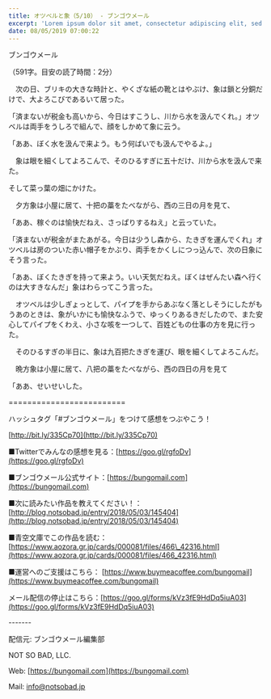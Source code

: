 ```yaml
---
title: オツベルと象（5/10） - ブンゴウメール
excerpt: 'Lorem ipsum dolor sit amet, consectetur adipiscing elit, sed do eiusmod tempor incididunt ut labore et dolore magna aliqua. Praesent elementum facilisis leo vel fringilla est ullamcorper eget. At imperdiet dui accumsan sit amet nulla facilisi morbi tempus.'
date: 08/05/2019 07:00:22
---
```


ブンゴウメール

（591字。目安の読了時間：2分）

　次の日、ブリキの大きな時計と、やくざな紙の靴とはやぶけ、象は鎖と分銅だけで、大よろこびであるいて居った。

「済まないが税金も高いから、今日はすこうし、川から水を汲んでくれ。」オツベルは両手をうしろで組んで、顔をしかめて象に云う。

「ああ、ぼく水を汲んで来よう。もう何ばいでも汲んでやるよ。」

　象は眼を細くしてよろこんで、そのひるすぎに五十だけ、川から水を汲んで来た。

そして菜っ葉の畑にかけた。

　夕方象は小屋に居て、十把の藁をたべながら、西の三日の月を見て、

「ああ、稼ぐのは愉快だねえ、さっぱりするねえ」と云っていた。

「済まないが税金がまたあがる。今日は少うし森から、たきぎを運んでくれ」オツベルは房のついた赤い帽子をかぶり、両手をかくしにつっ込んで、次の日象にそう言った。

「ああ、ぼくたきぎを持って来よう。いい天気だねえ。ぼくはぜんたい森へ行くのは大すきなんだ」象はわらってこう言った。

　オツベルは少しぎょっとして、パイプを手からあぶなく落としそうにしたがもうあのときは、象がいかにも愉快なふうで、ゆっくりあるきだしたので、また安心してパイプをくわえ、小さな咳を一つして、百姓どもの仕事の方を見に行った。

　そのひるすぎの半日に、象は九百把たきぎを運び、眼を細くしてよろこんだ。

　晩方象は小屋に居て、八把の藁をたべながら、西の四日の月を見て

「ああ、せいせいした。

\=========================

ハッシュタグ「#ブンゴウメール」をつけて感想をつぶやこう！　

[http://bit.ly/335Cp70](http://bit.ly/335Cp70)

■Twitterでみんなの感想を見る：[https://goo.gl/rgfoDv](https://goo.gl/rgfoDv)

■ブンゴウメール公式サイト：[https://bungomail.com](https://bungomail.com)

■次に読みたい作品を教えてください！：[http://blog.notsobad.jp/entry/2018/05/03/145404](http://blog.notsobad.jp/entry/2018/05/03/145404)

■青空文庫でこの作品を読む：[https://www.aozora.gr.jp/cards/000081/files/466\_42316.html](https://www.aozora.gr.jp/cards/000081/files/466_42316.html)

■運営へのご支援はこちら： [https://www.buymeacoffee.com/bungomail](https://www.buymeacoffee.com/bungomail)

メール配信の停止はこちら：[https://goo.gl/forms/kVz3fE9HdDq5iuA03](https://goo.gl/forms/kVz3fE9HdDq5iuA03)

\-------

配信元: ブンゴウメール編集部

NOT SO BAD, LLC.

Web: [https://bungomail.com](https://bungomail.com)

Mail: info@notsobad.jp